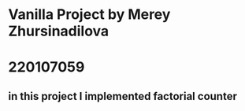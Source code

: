 # Vanilla Project by Merey Zhursinadilova
# 220107059
## in this project I implemented factorial counter